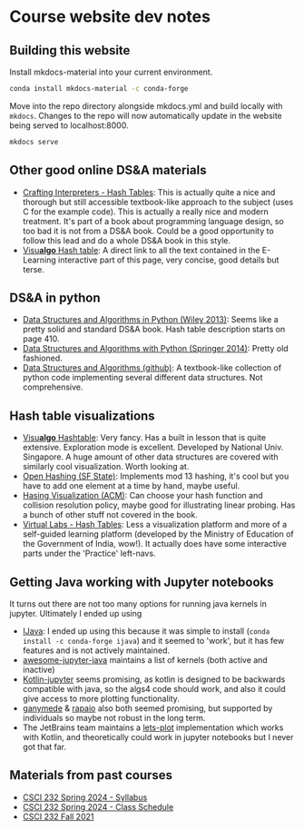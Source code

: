 
# Course website dev notes


## Building this website

Install mkdocs-material into your current environment.
```bash
conda install mkdocs-material -c conda-forge
```

Move into the repo directory alongside mkdocs.yml and build locally with `mkdocs`. 
Changes to the repo will now automatically update in the website being served
to localhost:8000. 
```bash
mkdocs serve
```

## Other good online DS&A materials

- [Crafting Interpreters - Hash Tables](https://craftinginterpreters.com/hash-tables.html): 
This is actually quite a nice and thorough but still accessible textbook-like approach to
the subject (uses C for the example code). This is actually a really nice and modern treatment.
It's part of a book about programming language design, so too bad it is not from a DS&A book.
Could be a good opportunity to follow this lead and do a whole DS&A book in this style.
- [Visu**algo** Hash table](https://visualgo.net/en/hashtable/print): A direct link to all the
text contained in the E-Learning interactive part of this page, very concise, good details but
terse. 

## DS&A in python
- [Data Structures and Algorithms in Python (Wiley 2013)](https://nibmehub.com/opac-service/pdf/read/Data%20Structures%20and%20Algorithms%20in%20Python.pdf):
Seems like a pretty solid and standard DS&A book. Hash table description starts on page 410.
- [Data Structures and Algorithms with Python (Springer 2014)](https://kentdlee.github.io/CS2Plus/build/html/index.html):
Pretty old fashioned.
- [Data Structures and Algorithms (github)](https://github.com/shushrutsharma/Data-Structures-and-Algorithms-Python?tab=readme-ov-file):
A textbook-like collection of python code implementing several different data structures. Not comprehensive.

## Hash table visualizations

- [Visu**algo** Hashtable](https://visualgo.net/en/hashtable?slide=1): Very fancy. Has a built in lesson
that is quite extensive. Exploration mode is excellent. Developed by National Univ. Singapore. A huge
amount of other data structures are covered with similarly cool visualization. Worth looking at.
- [Open Hashing (SF State)](https://www.cs.usfca.edu/~galles/visualization/OpenHash.html): Implements
mod 13 hashing, it's cool but you have to add one element at a time by hand, maybe useful.
- [Hasing Visualization (ACM)](https://iswsa.acm.org/mphf/openDSAPerfectHashAnimation/perfectHashAV.html):
Can choose your hash function and collision resolution policy, maybe good for illustrating linear
probing. Has a bunch of other stuff not covered in the book.
- [Virtual Labs - Hash Tables](https://virtual-labs.github.io/exp-hashtables-iiith/index.html): Less
a visualization platform and more of a self-guided learning platform (developed by the Ministry of Education
of the Government of India, wow!). It actually does have some interactive parts under the 'Practice' left-navs.

## Getting Java working with Jupyter notebooks
It turns out there are not too many options for running java kernels in jupyter.
Ultimately I ended up using 

- [IJava](https://github.com/SpencerPark/IJava): I ended up using this because it was simple
to install (`conda install -c conda-forge ijava`) and it seemed to 'work', but it has few
features and is not actively maintained.
- [awesome-jupyter-java](https://github.com/jupyter-java/awesome-jupyter-java) maintains
a list of kernels (both active and inactive)
- [Kotlin-jupyter](https://github.com/Kotlin/kotlin-jupyter?tab=readme-ov-file#readme) seems
promising, as kotlin is designed to be backwards compatible with java, so the algs4 code should
work, and also it could give access to more plotting functionality.
- [ganymede](https://github.com/allen-ball/ganymede) & [rapaio](https://github.com/padreati/rapaio-jupyter-kernel/tree/main)
also both seemed promising, but supported by individuals so maybe not robust in the long term.
- The JetBrains team maintains a [lets-plot](https://github.com/JetBrains/lets-plot?tab=readme-ov-file)
implementation which works with Kotlin, and theoretically could work in jupyter notebooks
but I never got that far.

## Materials from past courses
- [CSCI 232 Spring 2024 - Syllabus](https://www.cs.montana.edu/pearsall/classes/spring2024/232/syllabus.html)
- [CSCI 232 Spring 2024 - Class Schedule](https://www.cs.montana.edu/pearsall/classes/spring2024/232/main.html)
- [CSCI 232 Fall 2021](https://scholarworks.umt.edu/cgi/viewcontent.cgi?article=13106&context=syllabi)

